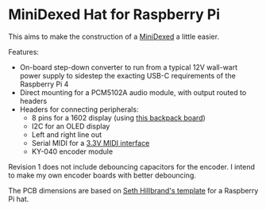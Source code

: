 # MiniDexed Hat for Raspberry Pi

This aims to make the construction of a
[MiniDexed](https://github.com/probonopd/MiniDexed) a little easier.

Features:

- On-board step-down converter to run from a typical 12V wall-wart power supply
  to sidestep the exacting USB-C requirements of the Raspberry Pi 4
- Direct mounting for a PCM5102A audio module, with output routed to headers
- Headers for connecting peripherals:
  - 8 pins for a 1602 display (using [this backpack
    board](https://po-ru.com/pcb/1602))
  - I2C for an OLED display
  - Left and right line out
  - Serial MIDI for a [3.3V MIDI interface](https://po-ru.com/pcb/midi)
  - KY-040 encoder module

Revision 1 does not include debouncing capacitors for the encoder. I intend to
make my own encoder boards with better debouncing.

The PCB dimensions are based on [Seth Hillbrand's
template](https://github.com/sethhillbrand/kicad_templates) for a Raspberry Pi
hat.
